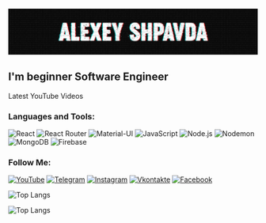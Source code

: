 [![Header](https://github.com/ishimoron/ishimoron/blob/main/assets/header.png)](https://www.youtube.com/channel/UC-8PllPkjOrFCX-_zDriTJQ)

## I'm beginner Software Engineer

Latest YouTube Videos

### Languages and Tools:

![React](https://img.shields.io/badge/-React-090909?style=for-the-badge&logo=React&logoColor=61DAFB)
![React Router](https://img.shields.io/badge/-ReactRouter-090909?style=for-the-badge&logo=react-router&logoColor=CA4245)
![Material-UI](https://img.shields.io/badge/-MaterialUI-090909?style=for-the-badge&logo=material-ui&logoColor=0081CB)
![JavaScript](https://img.shields.io/badge/-JavaScript-090909?style=for-the-badge&logo=JavaScript&logoColor=E9D54D)
![Node.js](https://img.shields.io/badge/-Node.js-090909?style=for-the-badge&logo=node.js&logoColor=339933)
![Nodemon](https://img.shields.io/badge/-Nodemon-090909?style=for-the-badge&logo=nodemon&logoColor=76D04B)
![MongoDB](https://img.shields.io/badge/-MongoDB-090909?style=for-the-badge&logo=mongoDB&logoColor=47A248)
![Firebase](https://img.shields.io/badge/-Firebase-090909?style=for-the-badge&logo=firebase&logoColor=F8C52C)


### Follow Me:

[![YouTube](https://img.shields.io/badge/-YouTube-090909?style=for-the-badge&logo=YouTube&logoColor=FF0000)](https://www.youtube.com/channel/UCx2hmfH2nnFWPdw1r4-gpbg?view_as=subscriber)
[![Telegram](https://img.shields.io/badge/-Telegram-090909?style=for-the-badge&logo=telegram&logoColor=27A0D9)](https://t.me/ishimoron)
[![Instagram](https://img.shields.io/badge/-Instagram-090909?style=for-the-badge&logo=instagram&logoColor=B4068E)](https://www.instagram.com/c.a.m.a.r.o_69/)
[![Vkontakte](https://img.shields.io/badge/-Vkontakte-090909?style=for-the-badge&logo=VK&logoColor=4F7DB3)](https://vk.com/id216418286)
[![Facebook](https://img.shields.io/badge/-Facebook-090909?style=for-the-badge&logo=facebook&logoColor=1195F5)](https://www.facebook.com/evgeni.ishimov.3)

![Top Langs](https://github-readme-stats.vercel.app/api?username=ishimoron&show_icons=true&theme=dracula)

![Top Langs](https://github-readme-stats.vercel.app/api/top-langs?username=ishimoron&show_icons=true&theme=onedark)

